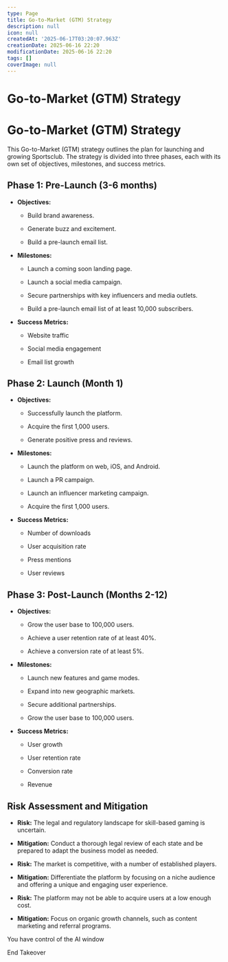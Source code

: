 ```yaml
---
type: Page
title: Go-to-Market (GTM) Strategy
description: null
icon: null
createdAt: '2025-06-17T03:20:07.963Z'
creationDate: 2025-06-16 22:20
modificationDate: 2025-06-16 22:20
tags: []
coverImage: null
---
```


# Go-to-Market (GTM) Strategy

# Go-to-Market (GTM) Strategy

This Go-to-Market (GTM) strategy outlines the plan for launching and growing Sportsclub. The strategy is divided into three phases, each with its own set of objectives, milestones, and success metrics.

## Phase 1: Pre-Launch (3-6 months)

- **Objectives:**

    - Build brand awareness.

    - Generate buzz and excitement.

    - Build a pre-launch email list.

- **Milestones:**

    - Launch a coming soon landing page.

    - Launch a social media campaign.

    - Secure partnerships with key influencers and media outlets.

    - Build a pre-launch email list of at least 10,000 subscribers.

- **Success Metrics:**

    - Website traffic

    - Social media engagement

    - Email list growth

## Phase 2: Launch (Month 1)

- **Objectives:**

    - Successfully launch the platform.

    - Acquire the first 1,000 users.

    - Generate positive press and reviews.

- **Milestones:**

    - Launch the platform on web, iOS, and Android.

    - Launch a PR campaign.

    - Launch an influencer marketing campaign.

    - Acquire the first 1,000 users.

- **Success Metrics:**

    - Number of downloads

    - User acquisition rate

    - Press mentions

    - User reviews

## Phase 3: Post-Launch (Months 2-12)

- **Objectives:**

    - Grow the user base to 100,000 users.

    - Achieve a user retention rate of at least 40%.

    - Achieve a conversion rate of at least 5%.

- **Milestones:**

    - Launch new features and game modes.

    - Expand into new geographic markets.

    - Secure additional partnerships.

    - Grow the user base to 100,000 users.

- **Success Metrics:**

    - User growth

    - User retention rate

    - Conversion rate

    - Revenue

## Risk Assessment and Mitigation

- **Risk:** The legal and regulatory landscape for skill-based gaming is uncertain.

- **Mitigation:** Conduct a thorough legal review of each state and be prepared to adapt the business model as needed.

- **Risk:** The market is competitive, with a number of established players.

- **Mitigation:** Differentiate the platform by focusing on a niche audience and offering a unique and engaging user experience.

- **Risk:** The platform may not be able to acquire users at a low enough cost.

- **Mitigation:** Focus on organic growth channels, such as content marketing and referral programs.

You have control of the AI window

End Takeover

